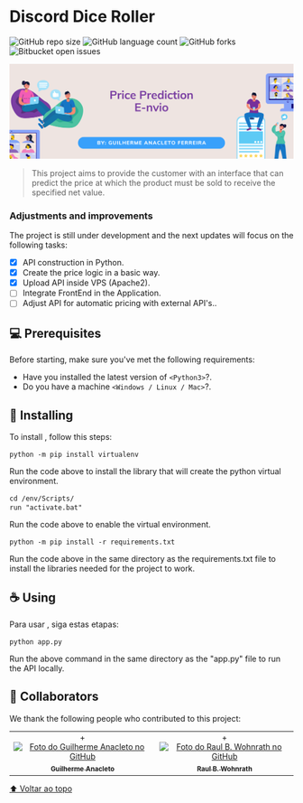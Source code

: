 # Discord Dice Roller

<!---Esses são exemplos. Veja https://shields.io para outras pessoas ou para personalizar este conjunto de escudos. Você pode querer incluir dependências, status do projeto e informações de licença aqui--->

![GitHub repo size](https://img.shields.io/github/directory-file-count/GuiAnacleto/EnvioPricePrediction?style=for-the-badge)
![GitHub language count](https://img.shields.io/github/languages/count/GuiAnacleto/EnvioPricePrediction?style=for-the-badge)
![GitHub forks](https://img.shields.io/github/forks/GuiAnacleto/EnvioPricePrediction?style=for-the-badge)
![Bitbucket open issues](https://img.shields.io/bitbucket/issues/GuiAnacleto/EnvioPricePrediction?style=for-the-badge)

<img src="https://raw.githubusercontent.com/GuiAnacleto/EnvioPricePrediction/main/README/Capa.png" alt="Canva Discord Dice Roller">

> This project aims to provide the customer with an interface that can predict the price at which the product must be sold to receive the specified net value.

### Adjustments and improvements

The project is still under development and the next updates will focus on the following tasks:

- [x] API construction in Python.
- [x] Create the price logic in a basic way.
- [x] Upload API inside VPS (Apache2).
- [ ] Integrate FrontEnd in the Application.
- [ ] Adjust API for automatic pricing with external API's..

## 💻 Prerequisites

Before starting, make sure you've met the following requirements:

<!---Estes são apenas requisitos de exemplo. Adicionar, duplicar ou remover conforme necessário--->

- Have you installed the latest version of `<Python3>`?.
- Do you have a machine `<Windows / Linux / Mac>`?.

## 🚀 Installing <EnvioPricePrediction>

To install <EnvioPricePrediction>, follow this steps:

```
python -m pip install virtualenv
```

Run the code above to install the library that will create the python virtual environment.

```
cd /env/Scripts/
run "activate.bat"
```

Run the code above to enable the virtual environment.

```
python -m pip install -r requirements.txt
```

Run the code above in the same directory as the requirements.txt file to install the libraries needed for the project to work.

## ☕ Using <EnvioPricePrediction>

Para usar <EnvioPricePrediction>, siga estas etapas:

```
python app.py
```

Run the above command in the same directory as the "app.py" file to run the API locally.

## 🤝 Collaborators

We thank the following people who contributed to this project:

<table>
  <tr>
    <td align="center">+
      <a href="#">
        <img src="https://avatars.githubusercontent.com/u/30503293" width="100px;" alt="Foto do Guilherme Anacleto no GitHub"/><br>
        <sub>
          <b>Guilherme Anacleto</b>
        </sub>
      </a>
    </td>
    <td align="center">+
      <a href="#">
        <img src="https://avatars.githubusercontent.com/u/36207331" width="100px;" alt="Foto do Raul B. Wohnrath no GitHub"/><br>
        <sub>
          <b>Raul B. Wohnrath</b>
        </sub>
      </a>
    </td>
  </tr>
</table>

[⬆ Voltar ao topo](#EnvioPricePrediction)<br>

